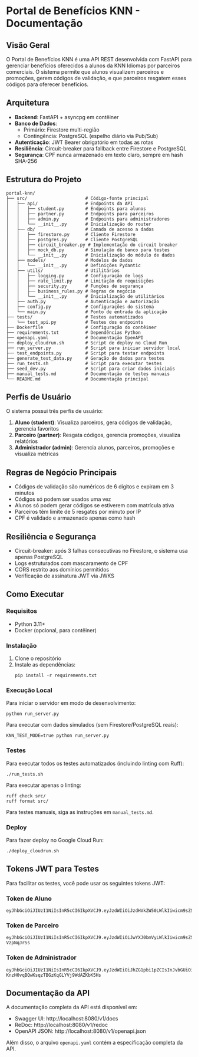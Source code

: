 # Portal de Benefícios KNN - Documentação

## Visão Geral

O Portal de Benefícios KNN é uma API REST desenvolvida com FastAPI para gerenciar benefícios oferecidos a alunos da KNN Idiomas por parceiros comerciais. O sistema permite que alunos visualizem parceiros e promoções, gerem códigos de validação, e que parceiros resgatem esses códigos para oferecer benefícios.

## Arquitetura

- **Backend**: FastAPI + asyncpg em contêiner
- **Banco de Dados**: 
  - Primário: Firestore multi-região
  - Contingência: PostgreSQL (espelho diário via Pub/Sub)
- **Autenticação**: JWT Bearer obrigatório em todas as rotas
- **Resiliência**: Circuit-breaker para fallback entre Firestore e PostgreSQL
- **Segurança**: CPF nunca armazenado em texto claro, sempre em hash SHA-256

## Estrutura do Projeto

```
portal-knn/
├── src/                      # Código-fonte principal
│   ├── api/                  # Endpoints da API
│   │   ├── student.py        # Endpoints para alunos
│   │   ├── partner.py        # Endpoints para parceiros
│   │   ├── admin.py          # Endpoints para administradores
│   │   └── __init__.py       # Inicialização do router
│   ├── db/                   # Camada de acesso a dados
│   │   ├── firestore.py      # Cliente Firestore
│   │   ├── postgres.py       # Cliente PostgreSQL
│   │   ├── circuit_breaker.py # Implementação do circuit breaker
│   │   ├── mock_db.py        # Simulação de banco para testes
│   │   └── __init__.py       # Inicialização do módulo de dados
│   ├── models/               # Modelos de dados
│   │   └── __init__.py       # Definições Pydantic
│   ├── utils/                # Utilitários
│   │   ├── logging.py        # Configuração de logs
│   │   ├── rate_limit.py     # Limitação de requisições
│   │   ├── security.py       # Funções de segurança
│   │   ├── business_rules.py # Regras de negócio
│   │   └── __init__.py       # Inicialização de utilitários
│   ├── auth.py               # Autenticação e autorização
│   ├── config.py             # Configurações do sistema
│   └── main.py               # Ponto de entrada da aplicação
├── tests/                    # Testes automatizados
│   └── test_api.py           # Testes dos endpoints
├── Dockerfile                # Configuração do contêiner
├── requirements.txt          # Dependências Python
├── openapi.yaml              # Documentação OpenAPI
├── deploy_cloudrun.sh        # Script de deploy no Cloud Run
├── run_server.py             # Script para iniciar servidor local
├── test_endpoints.py         # Script para testar endpoints
├── generate_test_data.py     # Geração de dados para testes
├── run_tests.sh              # Script para executar testes
├── seed_dev.py               # Script para criar dados iniciais
├── manual_tests.md           # Documentação de testes manuais
└── README.md                 # Documentação principal
```

## Perfis de Usuário

O sistema possui três perfis de usuário:

1. **Aluno (student)**: Visualiza parceiros, gera códigos de validação, gerencia favoritos
2. **Parceiro (partner)**: Resgata códigos, gerencia promoções, visualiza relatórios
3. **Administrador (admin)**: Gerencia alunos, parceiros, promoções e visualiza métricas

## Regras de Negócio Principais

- Códigos de validação são numéricos de 6 dígitos e expiram em 3 minutos
- Códigos só podem ser usados uma vez
- Alunos só podem gerar códigos se estiverem com matrícula ativa
- Parceiros têm limite de 5 resgates por minuto por IP
- CPF é validado e armazenado apenas como hash

## Resiliência e Segurança

- Circuit-breaker: após 3 falhas consecutivas no Firestore, o sistema usa apenas PostgreSQL
- Logs estruturados com mascaramento de CPF
- CORS restrito aos domínios permitidos
- Verificação de assinatura JWT via JWKS

## Como Executar

### Requisitos

- Python 3.11+
- Docker (opcional, para contêiner)

### Instalação

1. Clone o repositório
2. Instale as dependências:
   ```
   pip install -r requirements.txt
   ```

### Execução Local

Para iniciar o servidor em modo de desenvolvimento:

```
python run_server.py
```

Para executar com dados simulados (sem Firestore/PostgreSQL reais):

```
KNN_TEST_MODE=true python run_server.py
```

### Testes

Para executar todos os testes automatizados (incluindo linting com Ruff):

```
./run_tests.sh
```

Para executar apenas o linting:

```
ruff check src/
ruff format src/
```

Para testes manuais, siga as instruções em `manual_tests.md`.

### Deploy

Para fazer deploy no Google Cloud Run:

```
./deploy_cloudrun.sh
```

## Tokens JWT para Testes

Para facilitar os testes, você pode usar os seguintes tokens JWT:

### Token de Aluno
```
eyJhbGciOiJIUzI1NiIsInR5cCI6IkpXVCJ9.eyJzdWIiOiJzdHVkZW50LWlkIiwicm9sZSI6InN0dWRlbnQiLCJleHAiOjE3MTY5OTIwMDAsImlhdCI6MTcxNjkwNTYwMH0.8Uj7hl5vYGnEZQGR5QeQQOdTKB4ZXEfEiqxJxlE5Pjw
```

### Token de Parceiro
```
eyJhbGciOiJIUzI1NiIsInR5cCI6IkpXVCJ9.eyJzdWIiOiJwYXJ0bmVyLWlkIiwicm9sZSI6InBhcnRuZXIiLCJleHAiOjE3MTY5OTIwMDAsImlhdCI6MTcxNjkwNTYwMH0.Hn5Fq5qSVBN5QjuoYd2KBjTIGJJoV9OQh-VzpNqJrSs
```

### Token de Administrador
```
eyJhbGciOiJIUzI1NiIsInR5cCI6IkpXVCJ9.eyJzdWIiOiJhZG1pbi1pZCIsInJvbGUiOiJhZG1pbiIsImV4cCI6MTcxNjk5MjAwMCwiaWF0IjoxNzE2OTA1NjAwfQ.jQyOq0-KnzH0vqBQwKsqzTBGzKqGLYVj9WdAZKbK5Hs
```

## Documentação da API

A documentação completa da API está disponível em:

- Swagger UI: http://localhost:8080/v1/docs
- ReDoc: http://localhost:8080/v1/redoc
- OpenAPI JSON: http://localhost:8080/v1/openapi.json

Além disso, o arquivo `openapi.yaml` contém a especificação completa da API.
